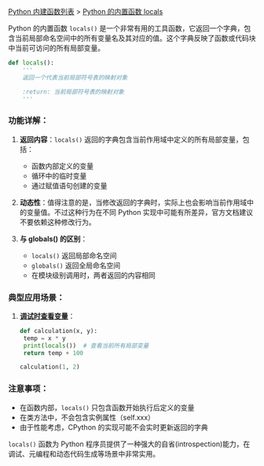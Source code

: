 [Python 内建函数列表](https://xplanc.org/primers/document/zh/02.Python/99.API%20%E5%B8%AE%E5%8A%A9%E6%89%8B%E5%86%8C/00.%E5%86%85%E5%BB%BA%E5%87%BD%E6%95%B0.md) > [Python 的内置函数 locals](https://xplanc.org/primers/document/zh/02.Python/EX.%E5%86%85%E5%BB%BA%E5%87%BD%E6%95%B0/EX.locals.md)

Python 的内置函数 `locals()` 是一个非常有用的工具函数，它返回一个字典，包含当前局部命名空间中的所有变量名及其对应的值。这个字典反映了函数或代码块中当前可访问的所有局部变量。

```python
def locals():
    '''
    返回一个代表当前局部符号表的映射对象

    :return: 当前局部符号表的映射对象
    '''
 ```


### 功能详解：
1. **返回内容**：`locals()` 返回的字典包含当前作用域中定义的所有局部变量，包括：
   - 函数内部定义的变量
   - 循环中的临时变量
   - 通过赋值语句创建的变量

2. **动态性**：值得注意的是，当修改返回的字典时，实际上也会影响当前作用域中的变量值。不过这种行为在不同 Python 实现中可能有所差异，官方文档建议不要依赖这种修改行为。

3. **与 globals() 的区别**：
   - `locals()` 返回局部命名空间
   - `globals()` 返回全局命名空间
   - 在模块级别调用时，两者返回的内容相同

### 典型应用场景：
1. **[调试时查看变量](https://xplanc.org/shift/?lang=python&code=ZGVmJTIwY2FsY3VsYXRpb24oeCUyQyUyMHkpJTNBJTBBJTIwdGVtcCUyMCUzRCUyMHglMjAqJTIweSUwQSUyMHByaW50KGxvY2FscygpKSUyMCUyMCUyMyUyMCVFNiU5RiVBNSVFNyU5QyU4QiVFNSVCRCU5MyVFNSU4OSU4RCVFNiU4OSU4MCVFNiU5QyU4OSVFNSVCMSU4MCVFOSU4MyVBOCVFNSU4RiU5OCVFOSU4NyU4RiUwQSUyMHJldHVybiUyMHRlbXAlMjAlMkIlMjAxMDAlMEElMEFjYWxjdWxhdGlvbigxJTJDJTIwMik%3D)**：
   ```python
   def calculation(x, y):
    temp = x * y
    print(locals())  # 查看当前所有局部变量
    return temp + 100

   calculation(1, 2)
   ```

### 注意事项：
- 在函数内部，`locals()` 只包含函数开始执行后定义的变量
- 在类方法中，不会包含实例属性（self.xxx）
- 由于性能考虑，CPython 的实现可能不会实时更新返回的字典

`locals()` 函数为 Python 程序员提供了一种强大的自省(introspection)能力，在调试、元编程和动态代码生成等场景中非常实用。
